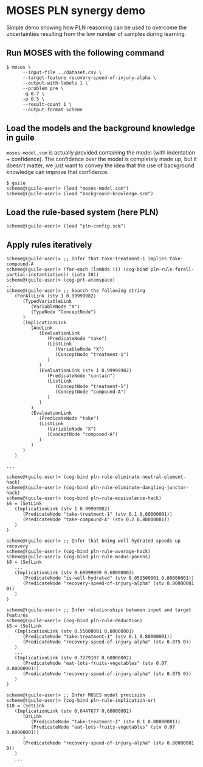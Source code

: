 # MOSES PLN synergy demo

Simple demo showing how PLN reasoning can be used to overcome the
uncertainties resulting from the low number of samples during
learning.

## Run MOSES with the following command

```
$ moses \
      --input-file ../dataset.csv \
      --target-feature recovery-speed-of-injury-alpha \
      --output-with-labels 1 \
      --problem pre \
      -q 0.7 \
      -p 0.5 \
      --result-count 1 \
      --output-format scheme
```

## Load the models and the background knowledge in guile

`moses-model.scm` is actually provided containing the model (with
indentation + confidence). The confidence over the model is completely
made up, but it doesn't matter, we just want to convey the idea that
the use of background knowledge can improve that confidence.

```
$ guile
scheme@(guile-user)> (load "moses-model.scm")
scheme@(guile-user)> (load "background-knowledge.scm")
```

## Load the rule-based system (here PLN)

```
scheme@(guile-user)> (load "pln-config.scm")
```

## Apply rules iteratively

```
scheme@(guile-user)> ;; Infer that take-treatment-1 implies take-compound-A
scheme@(guile-user)> (for-each (lambda (i) (cog-bind pln-rule-forall-partial-instantiation)) (iota 20))
scheme@(guile-user)> (cog-prt-atomspace)
...
scheme@(guile-user)> ;; Search the following string
   (ForAllLink (stv 1 0.99999982)
      (TypedVariableLink
         (VariableNode "X")
         (TypeNode "ConceptNode")
      )
      (ImplicationLink
         (AndLink
            (EvaluationLink
               (PredicateNode "take")
               (ListLink
                  (VariableNode "X")
                  (ConceptNode "treatment-1")
               )
            )
            (EvaluationLink (stv 1 0.99999982)
               (PredicateNode "contain")
               (ListLink
                  (ConceptNode "treatment-1")
                  (ConceptNode "compound-A")
               )
            )
         )
         (EvaluationLink
            (PredicateNode "take")
            (ListLink
               (VariableNode "X")
               (ConceptNode "compound-A")
            )
         )
      )
   )

...

scheme@(guile-user)> (cog-bind pln-rule-eliminate-neutral-element-hack)
scheme@(guile-user)> (cog-bind pln-rule-eliminate-dangling-junctor-hack)
scheme@(guile-user)> (cog-bind pln-rule-equivalence-hack)
$6 = (SetLink
   (ImplicationLink (stv 1 0.99999982)
      (PredicateNode "take-treatment-1" (stv 0.1 0.80000001))
      (PredicateNode "take-compound-A" (stv 0.2 0.80000001))
   )
)

scheme@(guile-user)> ;; Infer that being well hydrated speeds up recovery 
scheme@(guile-user)> (cog-bind pln-rule-average-hack)
scheme@(guile-user)> (cog-bind pln-rule-modus-ponens)
$8 = (SetLink
   ...
   (ImplicationLink (stv 0.69999999 0.60000002)
      (PredicateNode "is-well-hydrated" (stv 0.059500001 0.80000001))
      (PredicateNode "recovery-speed-of-injury-alpha" (stv 0.80000001 0))
   )
)

scheme@(guile-user)> ;; Infer relationships between input and target features
scheme@(guile-user)> (cog-bind pln-rule-deduction)
$5 = (SetLink
   (ImplicationLink (stv 0.55000001 0.80000001)
      (PredicateNode "take-treatment-1" (stv 0.1 0.80000001))
      (PredicateNode "recovery-speed-of-injury-alpha" (stv 0.875 0))
   )
   ...
   (ImplicationLink (stv 0.7279107 0.60000002)
      (PredicateNode "eat-lots-fruits-vegetables" (stv 0.07 0.80000001))
      (PredicateNode "recovery-speed-of-injury-alpha" (stv 0.875 0))
   )
)

scheme@(guile-user)> ;; Infer MOSES model precision
scheme@(guile-user)> (cog-bind pln-rule-implication-or)
$10 = (SetLink
   (ImplicationLink (stv 0.6447677 0.60000002)
      (OrLink
         (PredicateNode "take-treatment-1" (stv 0.1 0.80000001))
         (PredicateNode "eat-lots-fruits-vegetables" (stv 0.07 0.80000001))
      )
      (PredicateNode "recovery-speed-of-injury-alpha" (stv 0.80000001 0))
   )
   ...
